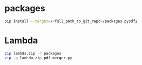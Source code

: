 # packages
```bash
pip install --target=/<full_path_to_git_repo>/packages pypdf2
```
# Lambda
```bash
zip lambda.zip -r packages
zip -g lambda.zip pdf_merger.py 
```